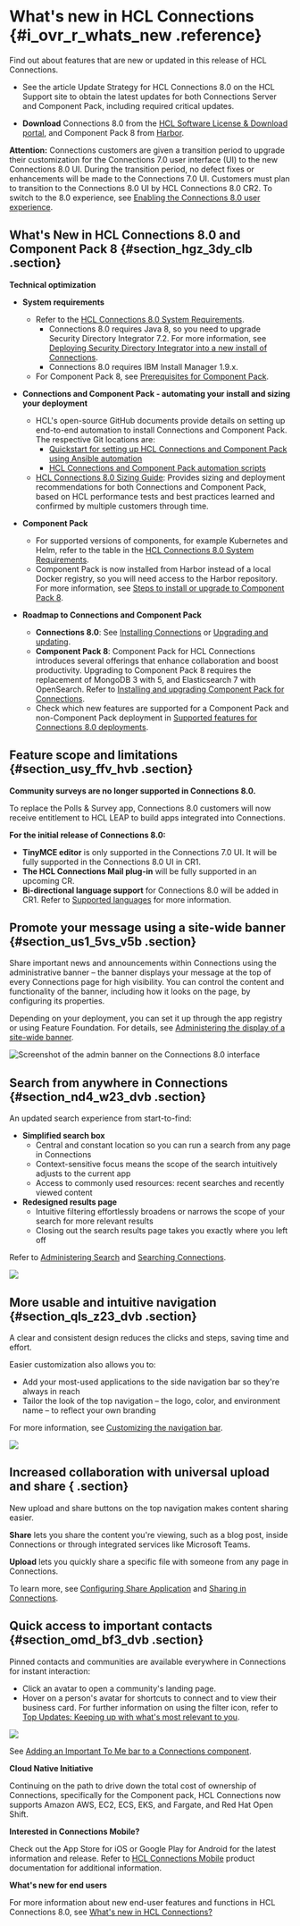 # What's new in HCL Connections {#i_ovr_r_whats_new .reference}

Find out about features that are new or updated in this release of HCL Connections.

-   See the article Update Strategy for HCL Connections 8.0 on the HCL Support site to obtain the latest updates for both Connections Server and Component Pack, including required critical updates.

-   **Download** Connections 8.0 from the [HCL Software License & Download portal](https://hclsoftware.flexnetoperations.com), and Component Pack 8 from [Harbor](https://hclcr.io/harbor/projects/15/repositories).

**Attention:** Connections customers are given a transition period to upgrade their customization for the Connections 7.0 user interface \(UI\) to the new Connections 8.0 UI. During the transition period, no defect fixes or enhancements will be made to the Connections 7.0 UI. Customers must plan to transition to the Connections 8.0 UI by HCL Connections 8.0 CR2. To switch to the 8.0 experience, see [Enabling the Connections 8.0 user experience](../migrate/enabling_cnx8_ux.md).

## What's New in HCL Connections 8.0 and Component Pack 8 {#section_hgz_3dy_clb .section}

**Technical optimization**

-   **System requirements**
    -   Refer to the [HCL Connections 8.0 System Requirements](https://support.hcltechsw.com/csm?id=kb_article&sysparm_article=KB0073654).
        -   Connections 8.0 requires Java 8, so you need to upgrade Security Directory Integrator 7.2. For more information, see [Deploying Security Directory Integrator into a new install of Connections](../install/t_prof_tdi_new_deploy.md).
        -   Connections 8.0 requires IBM Install Manager 1.9.x.
    -   For Component Pack 8, see [Prerequisites for Component Pack](../install/cp_prereqs.md).
-   **Connections and Component Pack - automating your install and sizing your deployment**
    -   HCL's open-source GitHub documents provide details on setting up end-to-end automation to install Connections and Component Pack. The respective Git locations are:
        -   [Quickstart for setting up HCL Connections and Component Pack using Ansible automation](https://github.com/HCL-TECH-SOFTWARE/connections-automation/blob/main/documentation/QUICKSTART.md)
        -   [HCL Connections and Component Pack automation scripts](https://github.com/HCL-TECH-SOFTWARE/connections-automation/blob/main/README.md)
    -   [HCL Connections 8.0 Sizing Guide](https://opensource.hcltechsw.com/connections-doc/v8/guide_me/how_to_guides/connections8_sizing_guide.pdf): Provides sizing and deployment recommendations for both Connections and Component Pack, based on HCL performance tests and best practices learned and confirmed by multiple customers through time.
-   **Component Pack**
    -   For supported versions of components, for example Kubernetes and Helm, refer to the table in the [HCL Connections 8.0 System Requirements](https://support.hcltechsw.com/csm?id=kb_article&sysparm_article=KB0073654).
    -   Component Pack is now installed from Harbor instead of a local Docker registry, so you will need access to the Harbor repository. For more information, see [Steps to install or upgrade to Component Pack 8](../install/cp_install_services_tasks.md).

-   **Roadmap to Connections and Component Pack**
    -   **Connections 8.0**: See [Installing Connections](../install/c_installing.md) or [Upgrading and updating](../migrate/c_upgrade_migrate_overview.md).
    -   **Component Pack 8**: Component Pack for HCL Connections introduces several offerings that enhance collaboration and boost productivity. Upgrading to Component Pack 8 requires the replacement of MongoDB 3 with 5, and Elasticsearch 7 with OpenSearch. Refer to [Installing and upgrading Component Pack for Connections](../install/cp_install_config_intro.md).
    -   Check which new features are supported for a Component Pack and non-Component Pack deployment in [Supported features for Connections 8.0 deployments](../plan/supported_features.md).

## Feature scope and limitations {#section_usy_ffv_hvb .section}

**Community surveys are no longer supported in Connections 8.0.**

To replace the Polls & Survey app, Connections 8.0 customers will now receive entitlement to HCL LEAP to build apps integrated into Connections.

**For the initial release of Connections 8.0:**

-   **TinyMCE editor** is only supported in the Connections 7.0 UI. It will be fully supported in the Connections 8.0 UI in CR1.
-   **The HCL Connections Mail plug-in** will be fully supported in an upcoming CR.
-   **Bi-directional language support** for Connections 8.0 will be added in CR1. Refer to [Supported languages](i_ovr_c_supported_langs.md) for more information.

## Promote your message using a site-wide banner {#section_us1_5vs_v5b .section}

Share important news and announcements within Connections using the administrative banner – the banner displays your message at the top of every Connections page for high visibility. You can control the content and functionality of the banner, including how it looks on the page, by configuring its properties.

Depending on your deployment, you can set it up through the app registry or using Feature Foundation. For details, see [Administering the display of a site-wide banner](../admin/admin_banner_onprem.md).

![Screenshot of the admin banner on the Connections 8.0 interface](images/admin_banner.png)

## Search from anywhere in Connections {#section_nd4_w23_dvb .section}

An updated search experience from start-to-find:

-   **Simplified search box**
    -   Central and constant location so you can run a search from any page in Connections
    -   Context-sensitive focus means the scope of the search intuitively adjusts to the current app
    -   Access to commonly used resources: recent searches and recently viewed content
-   **Redesigned results page**
    -   Intuitive filtering effortlessly broadens or narrows the scope of your search for more relevant results
    -   Closing out the search results page takes you exactly where you left off

Refer to [Administering Search](../admin/c_admin_search.md) and [Searching Connections](../../user/eucommon/c_eucommon_search.md).

![](images/search.png)

## More usable and intuitive navigation {#section_qls_z23_dvb .section}

A clear and consistent design reduces the clicks and steps, saving time and effort.

Easier customization also allows you to:

-   Add your most-used applications to the side navigation bar so they're always in reach
-   Tailor the look of the top navigation – the logo, color, and environment name – to reflect your own branding

For more information, see [Customizing the navigation bar](../customize/t_admin_navbar_create_files.md).

![](images/navbar.png)

## Increased collaboration with universal upload and share { .section}

New upload and share buttons on the top navigation makes content sharing easier.

**Share** lets you share the content you're viewing, such as a blog post, inside Connections or through integrated services like Microsoft Teams.

**Upload** lets you quickly share a specific file with someone from any page in Connections.

To learn more, see [Configuring Share Application](../install/c_install_share_application.md) and [Sharing in Connections](../../user/eucommon/c_eucommon_share.md).

## Quick access to important contacts {#section_omd_bf3_dvb .section}

Pinned contacts and communities are available everywhere in Connections for instant interaction:

-   Click an avatar to open a community's landing page.
-   Hover on a person's avatar for shortcuts to connect and to view their business card. For further information on using the filter icon, refer to [Top Updates: Keeping up with what's most relevant to you](../../user/homepage/Tile_homepage_using.md).

![](images/itm_bar.png)

See [Adding an Important To Me bar to a Connections component](../customize/c_itm_iframe_intro.md).

**Cloud Native Initiative**

Continuing on the path to drive down the total cost of ownership of Connections, specifically for the Component pack, HCL Connections now supports Amazon AWS, EC2, ECS, EKS, and Fargate, and Red Hat Open Shift.

**Interested in Connections Mobile?**

Check out the App Store for iOS or Google Play for Android for the latest information and release. Refer to [HCL Connections Mobile](https://help.hcltechsw.com/connectionsmobile/index.html) product documentation for additional information.

**What's new for end users**

For more information about new end-user features and functions in HCL Connections 8.0, see [What's new in HCL Connections?](../../user/eucommon/r_eucommon_whats_new.md)

